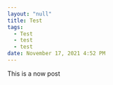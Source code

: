 ```yaml
---
layout: "null"
title: Test
tags:
  - Test
  - test
  - test
date: November 17, 2021 4:52 PM
---
```

This is a now post